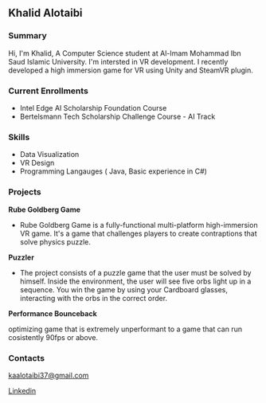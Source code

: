 ## Khalid Alotaibi

### Summary

Hi, I'm Khalid, A Computer Science student at Al-Imam Mohammad Ibn Saud Islamic University. I'm intersted in VR development. I recently developed a high immersion game for VR using Unity and SteamVR plugin.

### Current Enrollments

- Intel Edge AI Scholarship Foundation Course
- Bertelsmann Tech Scholarship Challenge Course - AI Track

### Skills

- Data Visualization
- VR Design
- Programming Langauges ( Java, Basic experience in C#)

### Projects
 


**Rube Goldberg Game**

 - Rube Goldberg Game is a fully-functional multi-platform high-immersion VR game. It's a game that challenges players to create contraptions that solve physics puzzle.
 
  **Puzzler**

 - The project consists of a puzzle game that the user must be solved by himself. Inside the environment, the user will see five     orbs light up in a sequence. You win the game by using your Cardboard glasses, interacting with the orbs in the correct order.
 
  **Performance Bounceback**
 
 optimizing game that is extremely unperformant to a game that can run cosistently 90fps or above.

### Contacts

<a href="mailto:kaalotaibi37@gmail.com">kaalotaibi37@gmail.com</a>

 [Linkedin](https://www.linkedin.com/in/khalidalotaibi37/) 


